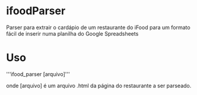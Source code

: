 # ifoodParser

Parser para extrair o cardápio de um restaurante do iFood para um formato fácil de inserir numa planilha do Google Spreadsheets

# Uso

'''ifood_parser [arquivo]'''

onde [arquivo] é um arquivo .html da página do restaurante a ser parseado.
